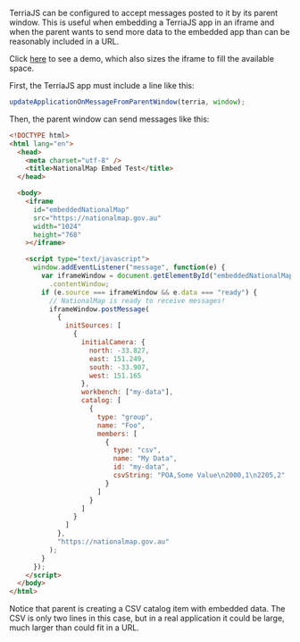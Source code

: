TerriaJS can be configured to accept messages posted to it by its parent window. This is useful when embedding a TerriaJS app in an iframe and when the parent wants to send more data to the embedded app than can be reasonably included in a URL.

Click [here](http://terriajs.github.io/embedded-natmap/) to see a demo, which also sizes the iframe to fill the available space.

First, the TerriaJS app must include a line like this:

```js
updateApplicationOnMessageFromParentWindow(terria, window);
```

Then, the parent window can send messages like this:

```html
<!DOCTYPE html>
<html lang="en">
  <head>
    <meta charset="utf-8" />
    <title>NationalMap Embed Test</title>
  </head>

  <body>
    <iframe
      id="embeddedNationalMap"
      src="https://nationalmap.gov.au"
      width="1024"
      height="768"
    ></iframe>

    <script type="text/javascript">
      window.addEventListener("message", function(e) {
        var iframeWindow = document.getElementById("embeddedNationalMap")
          .contentWindow;
        if (e.source === iframeWindow && e.data === "ready") {
          // NationalMap is ready to receive messages!
          iframeWindow.postMessage(
            {
              initSources: [
                {
                  initialCamera: {
                    north: -33.827,
                    east: 151.249,
                    south: -33.907,
                    west: 151.165
                  },
                  workbench: ["my-data"],
                  catalog: [
                    {
                      type: "group",
                      name: "Foo",
                      members: [
                        {
                          type: "csv",
                          name: "My Data",
                          id: "my-data",
                          csvString: "POA,Some Value\n2000,1\n2205,2"
                        }
                      ]
                    }
                  ]
                }
              ]
            },
            "https://nationalmap.gov.au"
          );
        }
      });
    </script>
  </body>
</html>
```

Notice that parent is creating a CSV catalog item with embedded data. The CSV is only two lines in this case, but in a real application it could be large, much larger than could fit in a URL.
